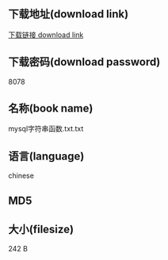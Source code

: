## 下载地址(download link)
[下载链接 download link](https://voluble-croquembouche-d321dc.netlify.app/?s=mysql%E5%AD%97%E7%AC%A6%E4%B8%B2%E5%87%BD%E6%95%B0.txt)

## 下载密码(download password)
8078

## 名称(book name)
mysql字符串函数.txt.txt

## 语言(language)
chinese

## MD5


## 大小(filesize)
242 B
